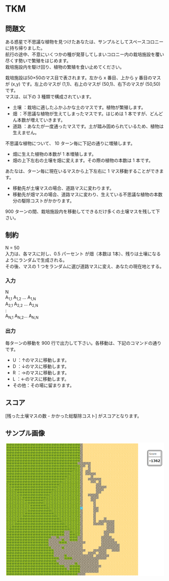 # TKM

## 問題文
ある惑星で不思議な植物を見つけたあなたは、サンプルとしてスペースコロニーに持ち帰りました。  
航行の途中、不意にいくつかの種が発芽してしまいコロニー内の栽培施設を覆い尽くす勢いで繁殖をはじめます。  
栽培施設内を駆け回り、植物の繁殖を食い止めてください。  
  
栽培施設は50×50のマス目で表されます。左から x 番目、上から y 番目のマスが (x,y) です。左上のマスが (1,1)、右上のマスが (50,1)、右下のマスが (50,50) です。  
マスは、以下の 3 種類で構成されています。  

- 土壌	：栽培に適したふかふかな土のマスです。植物が繁殖します。
- 畑	：不思議な植物が生えてしまったマスです。はじめは 1 本ですが、どんどん本数が増えていきます。
- 道路	：あなたが一度通ったマスです。土が踏み固められているため、植物は生えません。

不思議な植物について、 10 ターン毎に下記の通りに増殖します。

- 畑に生えた植物の本数が 1 本増殖します。
- 畑の上下左右の土壌を畑に変えます。その際の植物の本数は 1 本です。

あたなは、ターン毎に現在いるマスから上下左右に 1 マス移動することができます。  

- 移動先が土壌マスの場合、道路マスに変わります。
- 移動先が畑マスの場合、道路マスに変わり、生えている不思議な植物の本数分の駆除コストがかかります。

 900 ターンの間、栽培施設内を移動してできるだけ多くの土壌マスを残して下さい。


## 制約
N = 50  
入力は、各マスに対し、0.5 パーセント が畑（本数は 1本）、残りは土壌になるようにランダムで生成される。  
その後、マスの 1 つをランダムに選び道路マスに変え、あなたの現在地とする。

### 入力
N  
A<sub>1,1</sub> A<sub>1,2</sub> ... A<sub>1,N</sub>  
A<sub>2,1</sub> A<sub>2,2</sub> ... A<sub>2,N</sub>  
:  
A<sub>N,1</sub> A<sub>N,2</sub>...  A<sub>N,N</sub>  

### 出力
毎ターンの移動を 900 行で出力して下さい。各移動は、下記のコマンドの通りです。
- U		：↑のマスに移動します。
- D		：↓のマスに移動します。
- R		：→のマスに移動します。
- L		：←のマスに移動します。
- その他：その場に留まります。

## スコア
[残った土壌マスの数 - かかった総駆除コスト] がスコアとなります。

## サンプル画像
  
![1.png](image/1.png)
